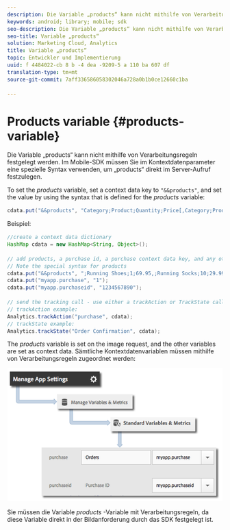 ```yaml
---
description: Die Variable „products“ kann nicht mithilfe von Verarbeitungsregeln festgelegt werden. Im Mobile-SDK müssen Sie im Kontextdatenparameter eine spezielle Syntax verwenden, um „products“ direkt im Server-Aufruf festzulegen.
keywords: android; library; mobile; sdk
seo-description: Die Variable „products“ kann nicht mithilfe von Verarbeitungsregeln festgelegt werden. Im Mobile-SDK müssen Sie im Kontextdatenparameter eine spezielle Syntax verwenden, um „products“ direkt im Server-Aufruf festzulegen.
seo-title: Variable „products“
solution: Marketing Cloud, Analytics
title: Variable „products“
topic: Entwickler und Implementierung
uuid: f 4484022-cb 8 b -4 dea -9209-5 a 110 ba 607 df
translation-type: tm+mt
source-git-commit: 7aff336586058302046a728a0b1b0ce12660c1ba

---
```



# Products variable {#products-variable}

Die Variable „products“ kann nicht mithilfe von Verarbeitungsregeln festgelegt werden. Im Mobile-SDK müssen Sie im Kontextdatenparameter eine spezielle Syntax verwenden, um „products“ direkt im Server-Aufruf festzulegen.

To set the *products* variable, set a context data key to `"&&products"`, and set the value by using the syntax that is defined for the *products* variable:

```java
cdata.put("&&products", "Category;Product;Quantity;Price[,Category;Product;Quantity;Price]");
```

Beispiel:

```java
//create a context data dictionary 
HashMap cdata = new HashMap<String, Object>(); 
 
// add products, a purchase id, a purchase context data key, and any other data you want to collect. 
// Note the special syntax for products 
cdata.put("&&products", ";Running Shoes;1;69.95,;Running Socks;10;29.99"); 
cdata.put("myapp.purchase", "1"); 
cdata.put("myapp.purchaseid", "1234567890"); 
 
// send the tracking call - use either a trackAction or TrackState call. 
// trackAction example: 
Analytics.trackAction("purchase", cdata); 
// trackState example: 
Analytics.trackState("Order Confirmation", cdata);
```

The *products* variable is set on the image request, and the other variables are set as context data. Sämtliche Kontextdatenvariablen müssen mithilfe von Verarbeitungsregeln zugeordnet werden:

![](assets/map-products.png)

Sie müssen die Variable *products* -Variable mit Verarbeitungsregeln, da diese Variable direkt in der Bildanforderung durch das SDK festgelegt ist.
